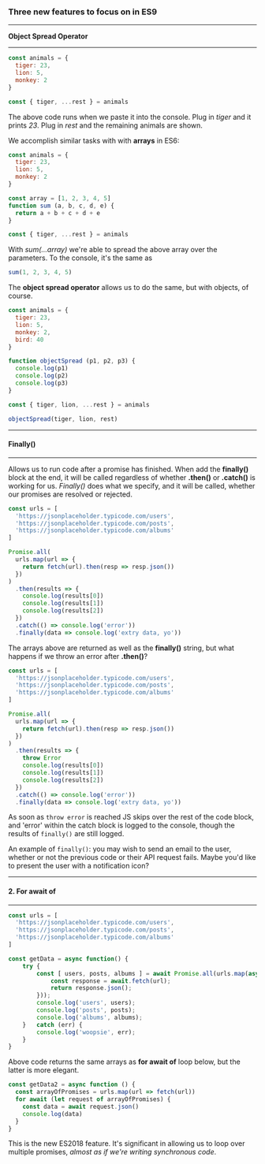 
### Three new features to focus on in ES9

---

**Object Spread Operator**

---

```js
const animals = {
  tiger: 23,
  lion: 5,
  monkey: 2
}

const { tiger, ...rest } = animals
```

The above code runs when we paste it into the console. Plug in _tiger_ and it prints _23_.
Plug in _rest_ and the remaining animals are shown.

We accomplish similar tasks with with **arrays** in ES6:

```js
const animals = {
  tiger: 23,
  lion: 5,
  monkey: 2
}

const array = [1, 2, 3, 4, 5]
function sum (a, b, c, d, e) {
  return a + b + c + d + e
}

const { tiger, ...rest } = animals
```

With _sum(...array)_ we're able to spread the above array over the parameters. To the console, it's the
same as

```js
sum(1, 2, 3, 4, 5)
```

The **object spread operator** allows us to do the same, but with objects, of course.


```js
const animals = {
  tiger: 23,
  lion: 5,
  monkey: 2,
  bird: 40
}

function objectSpread (p1, p2, p3) {
  console.log(p1)
  console.log(p2)
  console.log(p3)
}

const { tiger, lion, ...rest } = animals

objectSpread(tiger, lion, rest)
```

---

#### Finally()

---

Allows us to run code after a promise has finished.
When add the **finally()** block at the end, it
will be called regardless of whether **.then()**
or **.catch()** is working for us. _Finally()_ does 
what we specify, and it will be called, whether
our promises are resolved or rejected. 

```js
const urls = [
  'https://jsonplaceholder.typicode.com/users',
  'https://jsonplaceholder.typicode.com/posts',
  'https://jsonplaceholder.typicode.com/albums'
]

Promise.all(
  urls.map(url => {
    return fetch(url).then(resp => resp.json())
  })
)
  .then(results => {
    console.log(results[0])
    console.log(results[1])
    console.log(results[2])
  })
  .catch(() => console.log('error'))
  .finally(data => console.log('extry data, yo'))
```

The arrays above are returned as well as the **finally()** string,
but what happens if we throw an error after **.then()**?

```js
const urls = [
  'https://jsonplaceholder.typicode.com/users',
  'https://jsonplaceholder.typicode.com/posts',
  'https://jsonplaceholder.typicode.com/albums'
]

Promise.all(
  urls.map(url => {
    return fetch(url).then(resp => resp.json())
  })
)
  .then(results => {
    throw Error
    console.log(results[0])
    console.log(results[1])
    console.log(results[2])
  })
  .catch(() => console.log('error'))
  .finally(data => console.log('extry data, yo'))
```

As soon as `throw error` is reached JS skips over the rest
of the code block, and 'error' within the catch block is logged to the console,
though the results of `finally()` are still logged.

An example of `finally()`: you may wish to send an email to the user, whether
or not the previous code or their API request fails. Maybe you'd like to present
the user with a notification icon?

---

#### 2. For await of

---

```javascript
const urls = [
  'https://jsonplaceholder.typicode.com/users',
  'https://jsonplaceholder.typicode.com/posts',
  'https://jsonplaceholder.typicode.com/albums'
]

const getData = async function() {
    try {
        const [ users, posts, albums ] = await Promise.all(urls.map(async function(url) {
            const response = await.fetch(url);
            return response.json();
        }));
        console.log('users', users);
        console.log('posts', posts);
        console.log('albums', albums);
    }   catch (err) {
        console.log('woopsie', err);
    }
}
```

Above code returns the same arrays as **for await of** loop below,
but the latter is more elegant.

```javascript
const getData2 = async function () {
  const arrayOfPromises = urls.map(url => fetch(url))
  for await (let request of arrayOfPromises) {
    const data = await request.json()
    console.log(data)
  }
}
```

This is the new ES2018 feature. It's significant in allowing us to
loop over multiple promises, _almost as if we're writing synchronous code_.
